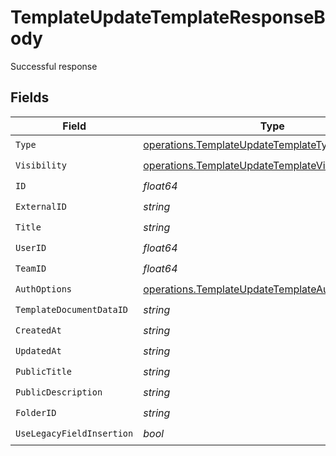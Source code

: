 # TemplateUpdateTemplateResponseBody

Successful response


## Fields

| Field                                                                                                                      | Type                                                                                                                       | Required                                                                                                                   | Description                                                                                                                |
| -------------------------------------------------------------------------------------------------------------------------- | -------------------------------------------------------------------------------------------------------------------------- | -------------------------------------------------------------------------------------------------------------------------- | -------------------------------------------------------------------------------------------------------------------------- |
| `Type`                                                                                                                     | [operations.TemplateUpdateTemplateTypeResponse](../../models/operations/templateupdatetemplatetyperesponse.md)             | :heavy_check_mark:                                                                                                         | N/A                                                                                                                        |
| `Visibility`                                                                                                               | [operations.TemplateUpdateTemplateVisibilityResponse](../../models/operations/templateupdatetemplatevisibilityresponse.md) | :heavy_check_mark:                                                                                                         | N/A                                                                                                                        |
| `ID`                                                                                                                       | *float64*                                                                                                                  | :heavy_check_mark:                                                                                                         | N/A                                                                                                                        |
| `ExternalID`                                                                                                               | *string*                                                                                                                   | :heavy_check_mark:                                                                                                         | N/A                                                                                                                        |
| `Title`                                                                                                                    | *string*                                                                                                                   | :heavy_check_mark:                                                                                                         | N/A                                                                                                                        |
| `UserID`                                                                                                                   | *float64*                                                                                                                  | :heavy_check_mark:                                                                                                         | N/A                                                                                                                        |
| `TeamID`                                                                                                                   | *float64*                                                                                                                  | :heavy_check_mark:                                                                                                         | N/A                                                                                                                        |
| `AuthOptions`                                                                                                              | [operations.TemplateUpdateTemplateAuthOptions](../../models/operations/templateupdatetemplateauthoptions.md)               | :heavy_check_mark:                                                                                                         | N/A                                                                                                                        |
| `TemplateDocumentDataID`                                                                                                   | *string*                                                                                                                   | :heavy_check_mark:                                                                                                         | N/A                                                                                                                        |
| `CreatedAt`                                                                                                                | *string*                                                                                                                   | :heavy_check_mark:                                                                                                         | N/A                                                                                                                        |
| `UpdatedAt`                                                                                                                | *string*                                                                                                                   | :heavy_check_mark:                                                                                                         | N/A                                                                                                                        |
| `PublicTitle`                                                                                                              | *string*                                                                                                                   | :heavy_check_mark:                                                                                                         | N/A                                                                                                                        |
| `PublicDescription`                                                                                                        | *string*                                                                                                                   | :heavy_check_mark:                                                                                                         | N/A                                                                                                                        |
| `FolderID`                                                                                                                 | *string*                                                                                                                   | :heavy_check_mark:                                                                                                         | N/A                                                                                                                        |
| `UseLegacyFieldInsertion`                                                                                                  | *bool*                                                                                                                     | :heavy_check_mark:                                                                                                         | N/A                                                                                                                        |